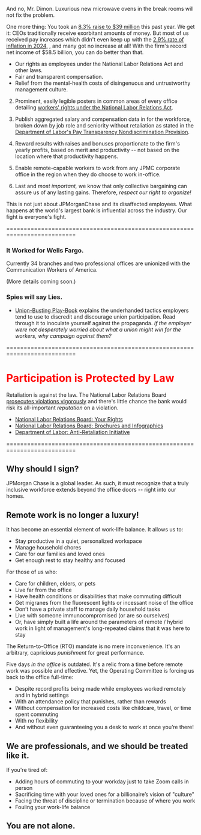 
And no, Mr. Dimon. Luxurious new microwave ovens in the break rooms will not fix the problem.

One more thing: You took an [8.3% raise to $39 million](https://finance.yahoo.com/news/jamie-dimon-gets-3-million-120701261.html) this past year. We get it: CEOs traditionally receive exorbitant amounts of money. But most of us received pay increases which didn't even keep up with the [2.9% rate of inflation in 2024,](https://www.bls.gov/news.release/cpi.nr0.htm) , and many got no increase at all! With the firm's record net income of $58.5 billion, you can do better than that.

* Our rights as employees under the National Labor Relations Act and other laws.
* Fair and transparent compensation.
* Relief from the mental-health costs of disingenuous and untrustworthy management culture.


2. Prominent, easily legible posters in common areas of every office detailing
   [workers' rights under the National Labor Relations Act](https://www.nlrb.gov/sites/default/files/attachments/pages/node-251/employee-rights-under-the-nlra-poster-11-x-17-version-pdf-2022.pdf).

4. Publish aggregated salary and compensation data in for the workforce,
   broken down by job role and seniority without retaliation as stated in the
   [Department of Labor's Pay Transparency Nondiscrimination Provision](https://www.dol.gov/sites/dolgov/files/ofccp/pdf/pay-transp_%20English_formattedESQA508c.pdf).

5. Reward results with raises and bonuses proportionate to the firm's yearly profits,
   based on merit and productivity -- not based on the location where that productivity happens.

6. Enable remote-capable workers to work from any JPMC corporate office in the region when they do choose to work in-office.

7. Last and *most important,* we know that only collective bargaining can
   assure us of any lasting gains. Therefore, *respect our right to organize!*



This is not just about JPMorganChase and its disaffected employees. What happens at the world's largest bank is influential across the industry. Our fight is everyone's fight.

==========================================================================


### It Worked for Wells Fargo.

Currently 34 branches and two professional offices are unionized with the Communication Workers of America.

(More details coming soon.)

### Spies will say Lies.

* [Union-Busting Play-Book](https://UnionBustingPlayBook.com) explains the underhanded tactics employers tend to use
  to discredit and discourage union participation. Read through it to inoculate yourself against the propaganda.
  *If the employer were not desperately worried about what a union might win for the workers, why campaign against them?*

==========================================================================


<h1 style="color:red !important">Participation is Protected by Law</h1>

Retaliation is against the law. The National Labor Relations Board
[prosecutes violations vigorously](https://www.nlrb.gov/about-nlrb/rights-we-protect/our-enforcement-activity/protected-concerted-activity)
and there's little chance the bank would risk its all-important *reputation* on a violation.

* [National Labor Relations Board: Your Rights](https://www.nlrb.gov/about-nlrb/rights-we-protect/your-rights)
* [National Labor Relations Board: Brochures and Infographics](https://www.nlrb.gov/news-publications/publications/brochures)
* [Department of Labor: Anti-Retaliation Initiative](https://www.dol.gov/sites/dolgov/files/general/labortaskforce/docs/508_union-fs-8.pdf)



==========================================================================

## Why should I sign?

JPMorgan Chase is a global leader.
As such, it must recognize that a truly inclusive workforce extends
beyond the office doors -- right into our homes.

## Remote work is no longer a luxury!

It has become an essential element of work-life balance. It allows us to:

* Stay productive in a quiet, personalized workspace
* Manage household chores
* Care for our families and loved ones
* Get enough rest to stay healthy and focused

For those of us who:

* Care for children, elders, or pets
* Live far from the office
* Have health conditions or disabilities that make commuting difficult
* Get migranes from the fluorescent lights or incessant noise of the office
* Don’t have a private staff to manage daily household tasks
* Live with someone immunocompromised (or are so ourselves)
* Or, have simply built a life around the parameters of remote / hybrid work in light of management's long-repeated claims that it was here to stay

The Return-to-Office (RTO) mandate is no mere inconvenience.
It's an arbitrary, capricious *punishment* for great performance.

Five days *in the office* is outdated.
It's a relic from a time before remote work was possible and effective.
Yet, the Operating Committee is forcing us back to the office full-time:

* Despite record profits being made while employees worked remotely and in hybrid settings
* With an attendance policy that punishes, rather than rewards
* Without compensation for increased costs like childcare, travel, or time spent commuting
* With no flexibility
* And without even guaranteeing you a desk to work at once you’re there!

## We are professionals, and we should be treated like it.

If you're tired of:

* Adding hours of commuting to your workday just to take Zoom calls in person
* Sacrificing time with your loved ones for a billionaire’s vision of "culture"
* Facing the threat of discipline or termination because of where you work
* Fouling your work-life balance


## You are not alone.

